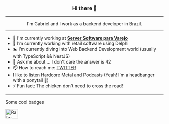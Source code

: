 <h3 align="center"> Hi there 👋 </h3>

---

<p style="text-align: center;">
I'm Gabriel and I work as a backend developer in Brazil. 
</p>

---

- 🏢 I'm currently working at [**Server Software para Varejo**](https://serverinfo.com.br/)
- 🔭 I’m currently working with retail software using Delphi
- 🏊 I’m currently diving into Web Backend Development world (usually with TypeScript && NestJS)
- 💬 Ask me about ... I don't care the answer is 42
- 📫 How to reach me: [TWITTER](https://twitter.com/GabrielOBecker)
- I like to listen Hardcore Metal and Podcasts (Yeah! I'm a headbanger with a ponytail 🤘)
- ⚡ Fun fact: The chicken don't need to cross the road!

---

Some cool badges

<img align="center" alt="Rafa-Csharp" height="30" width="40" src="https://cdn.jsdelivr.net/gh/devicons/devicon/icons/csharp/csharp-original.svg">

<!--
**GBeckerRS/GBeckerRS** is a ✨ _special_ ✨ repository because its `README.md` (this file) appears on your GitHub profile.

Here are some ideas to get you started:

- 🔭 I’m currently working on ...
- 🌱 I’m currently learning ...
- 👯 I’m looking to collaborate on ...
- 🤔 I’m looking for help with ...
- 💬 Ask me about ...
- 📫 How to reach me: ...
- 😄 Pronouns: ...
- ⚡ Fun fact: ...
-->
